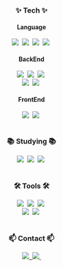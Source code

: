 <!--타이틀 부분-->
<div align="center">
  <!-- <img src="" /> -->
</div>

<!--내용 부분-->
<h3 align="center">✨ Tech ✨</h3>
<h4 align="center"> Language</h4>
<div align="center">
  <img src="https://img.shields.io/badge/java-4A738C.svg?style=for-the-badge&logo=java&logoColor=white" />&nbsp
  <img src="https://img.shields.io/badge/kotlin-7F52FF.svg?style=for-the-badge&logo=kotlin&logoColor=white" />&nbsp
  <img src="https://img.shields.io/badge/python-3670A0?style=for-the-badge&logo=python&logoColor=ffdd54" />&nbsp
  <img src="https://img.shields.io/badge/typescript-007ACC.svg?style=for-the-badge&logo=typescript&logoColor=white" />&nbsp
</div>

<h4 align="center"> BackEnd</h4>
<div align="center">
  <img src="https://img.shields.io/badge/spring-6DB33F.svg?style=for-the-badge&logo=spring&logoColor=white" />&nbsp
  <img src="https://img.shields.io/badge/flask-F3F3F3.svg?style=for-the-badge&logo=flask&logoColor=black" />&nbsp
  <img src="https://img.shields.io/badge/mysql-4479A1?style=for-the-badge&logo=mysql&logoColor=white" />&nbsp
</div>

<div align="center">
  <img src="https://img.shields.io/badge/gradle-02303A.svg?style=for-the-badge&logo=gradle&logoColor=white" />&nbsp
  <img src="https://img.shields.io/badge/spring boot-6DB33F.svg?style=for-the-badge&logo=springboot&logoColor=white" />&nbsp
</div>

<h4 align="center"> FrontEnd</h4>
<div align="center">
  <img src="https://img.shields.io/badge/angular-0F0F11?style=for-the-badge&logo=angular&logoColor=white" />&nbsp
  <img src="https://img.shields.io/badge/react-20232a.svg?style=for-the-badge&logo=react&logoColor=61DAFB" />&nbsp
</div>

<br>

<h3 align="center">📚 Studying 📚</h3>
<div align="center">
  <img src="https://img.shields.io/badge/docker-2496ED.svg?style=for-the-badge&logo=docker&logoColor=white" />&nbsp
  <img src="https://img.shields.io/badge/redis-FF4438.svg?style=for-the-badge&logo=redis&logoColor=white" />&nbsp
  <img src="https://img.shields.io/badge/aws-000000.svg?style=for-the-badge&logo=amazon&logoColor=FF9900" />&nbsp
</div>

<br>

<h3 align="center">🛠 Tools 🛠</h3>
<div align="center">
  <img src="https://img.shields.io/badge/git-F05033.svg?style=for-the-badge&logo=git&logoColor=white" />&nbsp
  <img src="https://img.shields.io/badge/github-181717.svg?style=for-the-badge&logo=github&logoColor=white" />&nbsp
  <img src="https://img.shields.io/badge/Notion-F3F3F3.svg?style=for-the-badge&logo=notion&logoColor=black" />&nbsp
</div>

<div align="center">
  <img src="https://img.shields.io/badge/VSCode-2C2C32.svg?style=for-the-badge&logo=visual-studio-code&logoColor=22ABF3" />&nbsp
  <img src="https://img.shields.io/badge/intellij idea-000000.svg?style=for-the-badge&logo=intellijidea&logoColor=white" />&nbsp
</div>

<br>

<h3 align="center">📫 Contact 📫</h3>
<div align="center">
  <a href="https://velog.io/@jxxnging">
    <img src="https://img.shields.io/badge/velog-1EBC8F?style=for-the-badge&logo=velog&logoColor=white"/>&nbsp
  </a>
  <a href="mailto:jxxngin43@gmail.com">
    <img src="https://img.shields.io/badge/gmail-D14836?style=for-the-badge&logo=gmail&logoColor=white"/>&nbsp
  </a>
</div>
